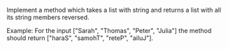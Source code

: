Implement a method which takes a list with string and returns a list with all its string members reversed.

Example:
For the input ["Sarah", "Thomas", "Peter", "Julia"] the method should return ["haraS", "samohT", "reteP", "ailuJ"].
